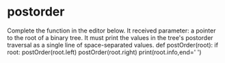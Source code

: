 # postorder
Complete the  function in the editor below. It received  parameter: a pointer to the root of a binary tree. It must print the values in the tree's postorder traversal as a single line of space-separated values.
def postOrder(root):
    if root:
        postOrder(root.left)
        postOrder(root.right)
        print(root.info,end=' ')
